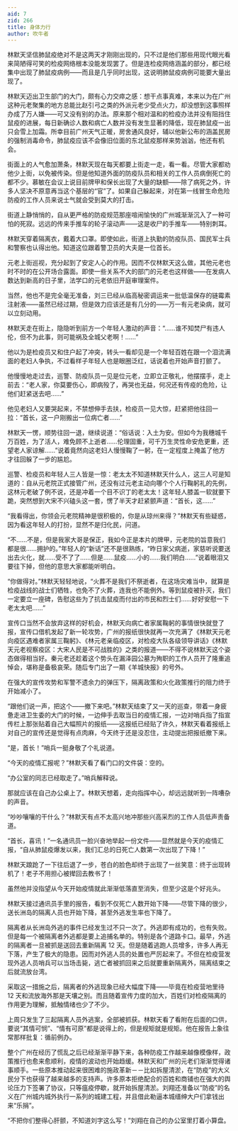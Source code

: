 ```yaml
---
aid: 7
zid: 266
title: 身体力行
author: 吹牛者
---
```


林默天坚信肺鼠疫绝对不是这两天才刚刚出现的，只不过是他们那些用现代眼光看来简陋得可笑的检疫网络根本没能发现罢了。但是连检疫网络涵盖的部分，都已经集中出现了肺鼠疫病例——而且是几乎同时出现，这说明肺鼠疫病例可能要大量出现了。

林默天迈出卫生部门的大门，颇有心力交瘁之感：想干点事真难，本来以为在广州这种元老聚集的地方总能比赵引弓之类的外派元老少受点火力，却没想到这事照样办成了万人嫌――可又没有别的办法。原来那个相对温和的检疫办法并没有阻挡住鼠疫的进展，每日新确诊人数和病亡人数并没有发生显著的降低，现在肺鼠疫一出只会雪上加霜。所幸目前广州天气正暖，房舍通风良好，辅以他新公布的涵盖民房的强制消毒命令，肺鼠疫应该不会像旧位面的东北鼠疫那样来势汹汹，他还有机会。

街面上的人气愈加萧条，林默天现在每天都要上街走一走，看一看。尽管大家都劝他少上街，以免被传染。但是他知道外面的防疫队员和相关的工作人员病倒死亡的都不少。慕敏在会议上说目前牌甲和保长出现了大量的缺额――除了病死之外，许多人坚决不原意再当这个基层的“官”了。如果自己躲起来，对在第一线冒生命危险防疫的工作人员来说士气就会受到莫大的打击。

街道上静悄悄的，自从更严格的防疫规范那座喧闹愉快的广州城渐渐沉入了一种可怕的死寂。远远的传来手推车的轮子滚动声――这是收尸的手推车――特别刺耳。

林默天穿着隔离衣，戴着大口罩。即使如此，街道上执勤的防疫队员、国民军士兵和警察也认得出他。知道这位跟着警卫员的大夫是一位首长。

元老上街巡视，充分起到了安定人心的作用。因而不仅林默天这么做，其他元老也时不时的在公开场合露面。即使一些关系不大的部门的元老也这样做――在发病人数达到新高的日子里，法学口的元老依旧开庭审理案件。

当然，他也不是完全毫无准备，刘三已经从临高秘密调运来一批低温保存的链霉素注射液――虽然已经过期，但是效力应该还是有几分的――万一有元老染病，就可以立刻动用。

林默天走在街上，隐隐听到前方一个年轻人激动的声音：“……谁不知焚尸有违人伦，但不为此事，则可能祸及全城父老啊！……”

他以为是检疫员又和住户起了冲突，转头一看却见是一个年轻百姓在跟一个泪流满面的老妇人争执，不过看样子年轻人也是眼圈泛红，话说着也开始声音打颤了。

他慢慢地走过去，巡警、防疫队员一见是位元老，立即立正敬礼，他摆摆手，走上前去：“老人家，你莫要伤心，即病殁了，再哭也无益，何况还有传疫的危险，让他们赶紧送去吧……”

他见老妇人又要哭起来，不禁想伸手去扶，检疫员一见大惊，赶紧把他往回一拉：“首长，这一户刚搬出一位病亡者……”

林默天一愣，顺势往回一退，继续说道：“俗话说：入土为安。但如今为我穗城千万百姓，为了活人，难免顾不上逝者……伦理固重，可千万生灵性命安危更重，还望老人家谅解……”说着竟然向这老妇人慢慢鞠了一躬，在一定程度上掩盖了他方才往回躲了一步的尴尬。

巡警、检疫员和年轻人三人皆是一惊：老太太不知道林默天什么人，这三人可是知道的：自从元老院正式接管广州，还没有过元老主动向哪个个人行鞠躬礼的先例，这林元老破了例不说，还是冲着一个目不识丁的老太太！这年轻人膝盖一软就要下跪，突然想到大宋不兴磕头这一套，愣了半天才赶紧颤声道：“首长，这……”

“我看得出，你领会元老院精神是很积极的，你是从琼州来得？”林默天有些疑惑，因为看这年轻人的打扮，显然不是归化民，问道。

“不……不是，但是我家大哥是保正，我如今正是本片的牌甲，元老院的旨意我们都是很……拥护的。”年轻人的“新话”还不是很熟练，“昨日家父病逝，家慈听说要送出去火化，就……受不了了……但是……鼠疫……小的……我们明白……”说着眼泪又要往下掉，但他的意思大家都能听明白。

“你做得对。”林默天轻轻地说，“火葬不是我们不祭逝者，在这场灾难当中，就算是检疫战线的战士们牺牲，也免不了火葬，连我也不能例外。等到鼠疫被扑灭，我们一定要立一座碑，告慰这些为了抗击鼠疫而付出的市民和烈士们……好好安慰一下老太太吧……”

宣传口当然不会放弃这样的好机会，林默天向病亡者家属鞠躬的事情很快就登了报，宣传口借机发起了新一轮攻势，广州的报纸很快就再一次充满了《林默天元老向疫区遇难者家属三鞠躬》、《林元老亲临疫区，对检疫大队各级领导讲话》《林默天元老视察疫区：大宋人民是不可战胜的》之类的报道――不得不说林默天这个姿态做得相当好。秦元老还趁着这个势头在漏泽园公墓为殉职的工作人员开了隆重追悼会，堪称是备极哀荣。随后专门出了一期《羊城快报》的号外。

在强大的宣传攻势和军警不遗余力的弹压下，隔离政策和火化政策推行的阻力终于开始减小了。

“跟他们说一声，把这个――撤下来吧。”林默天结束了又一天的巡查，带着一身疲惫走进卫生委的大门的时候，一边伸手去取当日的疫情汇报，一边对哨兵指了指宣传栏上那张贴着自己大幅照片的报纸――这报纸已经贴了许久，林默天看着报纸上对自己的宣传还是觉得有点肉麻，今天终于还是没忍住，主动提出把报纸撤下来。

“是，首长！”哨兵一挺身敬了个礼说道。

“今天的疫情汇报呢？”林默天看了看门口的文件袋：空的。

“办公室的同志已经取走了。”哨兵解释说。

那就应该在自己办公桌上了。林默天想着，走向指挥中心，却远远就听到一阵嘈杂的声音。

“吵吵嚷嚷的干什么？”林默天有点不太高兴地冲那些兴高采烈的工作人员低声责备道。

“首长，喜讯！”一名通讯员一脸兴奋地举起一份文件——显然就是今天的疫情汇报，“自从肺鼠疫爆发以来，我们汇总的日死亡人数第一次出现了下降！”

林默天踉跄了一下往后退了一步，苍白的脸色却终于出现了一丝笑意：终于出现转机了！老子不用担心被撵回去教书了！

虽然他并没指望从今天开始疫情就此渐渐低落直至消失，但至少这是个好兆头。

林默天接过通讯员手里的报告，看到不仅死亡人数开始下降――尽管下降的很少，送长洲岛的隔离人员也开始下降，甚至外逃发生率也下降了。

隔离者从长洲岛外逃的事件已经发生过不只一次了。外逃即有成功的，也有失败。但是每一个被隔离者外逃都是要上追捕名单的。特别是各个道路卡口。最早，外逃的隔离者一旦被抓是送回去重新隔离 12 天。但是随着逃跑人员增多，许多人再无下落，产生了极大的隐患。因而对外逃人员的处置也严厉起来了。不但在检疫营发现外逃人员哨兵可以当场击毙，逃亡者被抓回来之后就要重新隔离外，隔离结束之后就流放台湾。

采取这一措施之后，隔离者的外逃现象已经大幅度下降――毕竟在检疫营地里待 12 天和流放海外那是天壤之别。而且随着宣传力度的加大，百姓们对检疫隔离的作用更为理解，抵触情绪也少了不少。

上周只发生了三起隔离人员外逃案，全部被抓获。林默天看了看附在后面的口供，要说“其情可悯”、“情有可原”都是说得上的，但是规矩就是规矩。他在报告上象往常那样批复：循前例办。

整个广州在经历了慌乱之后已经渐渐平静下来，各种防疫工作越来越像模像样，政策推行也愈来愈顺利，疫情的波动也开始趋缓。林默天和广州的元老们渐渐觉得诸事顺手。一些原本推动起来很困难的施政革新－－比如拆屋清淤，在“防疫”的大义民分下也获得了越来越多的支持声。许多原本拒绝配合的百姓和商铺也在强大的舆论压力下签署了协议，只等瘟疫停歇，就开始拆屋清淤。刘翔还准备以“防疫”的名义在广州城内城外执行一系列的城建工程，并且借此勒逼本城缙绅大户们拿钱出来“乐捐”。

“不把你们整得心肝颤，不知道刘字这么写！”刘翔在自己的办公室里打着小算盘。

